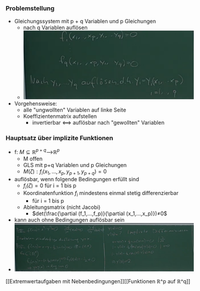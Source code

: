 ### Problemstellung
+ Gleichungssystem mit p + q Variablen und p Gleichungen 
	+ nach q Variablen auflösen
	+ ![](Pasted%20image%2020220301114831.png)
+  Vorgehensweise:
	+  alle "ungwollten" Variablen auf linke Seite
	+  Koeffizientenmatrix aufstellen
		+  invertierbar <==> auflösbar nach "gewollten" Variablen
	
### Hauptsatz über implizite Funktionen
+ f: $M⊆ℝ^{p+q}$-->$ℝ^p$
	+ M offen
	+ GLS mit p+q Variablen und p Gleichungen
	+ $M(ζ): f_i(x_1,...,x_p,y_{p+1},y_{p+q})=0$
+ auflösbar, wenn folgende Bedingungen erfüllt sind
	+ $f_i(ζ)=0$ für i = 1 bis p
	+ Koordinatenfunktion $f_i$ mindestens einmal stetig differenzierbar
		+ für i = 1 bis p
	+ Ableitungsmatrix (nicht Jacobi)
		+ $det(\frac{\partial (f_1,...,f_p)}{\partial (x_1,...,x_p)})≠0$
+ kann auch ohne Bedingungen auflösbar sein
+ ![](Pasted%20image%2020220301122858.png)

[[Extremwertaufgaben mit Nebenbedingungen]][[Funktionen ℝ^p auf ℝ^q]]